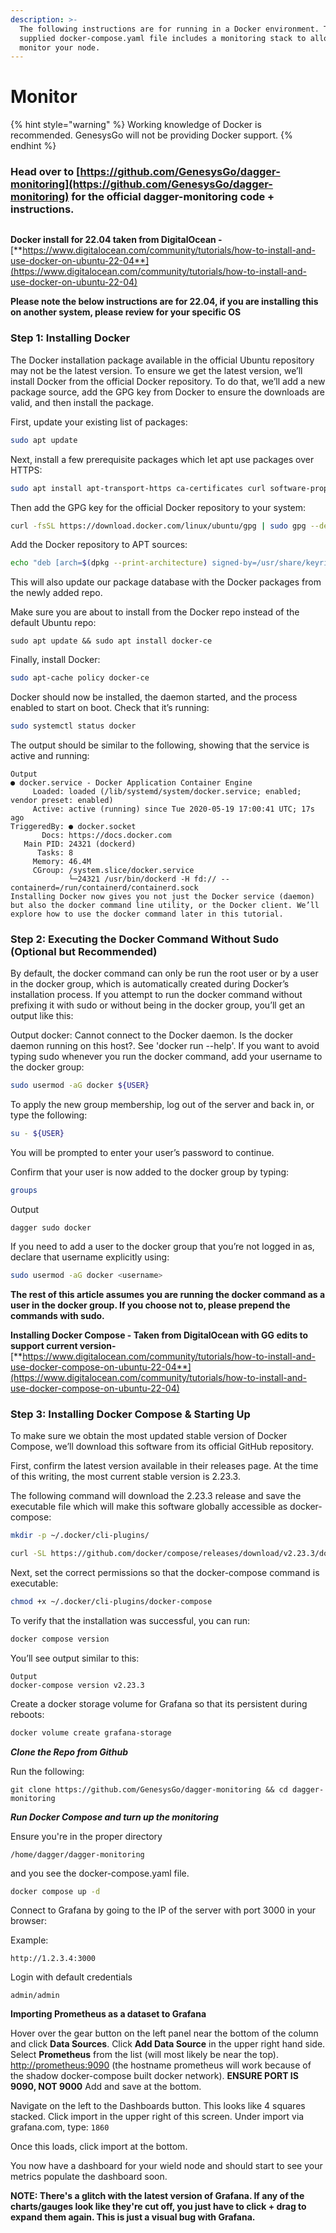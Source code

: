 ```yaml
---
description: >-
  The following instructions are for running in a Docker environment. The
  supplied docker-compose.yaml file includes a monitoring stack to allow you to
  monitor your node.
---
```


# Monitor

{% hint style="warning" %}
Working knowledge of Docker is recommended. GenesysGo will not be providing Docker support.
{% endhint %}

### Head over to [https://github.com/GenesysGo/dagger-monitoring](https://github.com/GenesysGo/dagger-monitoring) for the official dagger-monitoring code + instructions.

<figure><img src="../.gitbook/assets/image (1) (1).png" alt=""><figcaption></figcaption></figure>

**Docker install for 22.04 taken from DigitalOcean -** [**https://www.digitalocean.com/community/tutorials/how-to-install-and-use-docker-on-ubuntu-22-04**](https://www.digitalocean.com/community/tutorials/how-to-install-and-use-docker-on-ubuntu-22-04)

**Please note the below instructions are for 22.04, if you are installing this on another system, please review for your specific OS**

### Step 1: Installing Docker

The Docker installation package available in the official Ubuntu repository may not be the latest version. To ensure we get the latest version, we’ll install Docker from the official Docker repository. To do that, we’ll add a new package source, add the GPG key from Docker to ensure the downloads are valid, and then install the package.

First, update your existing list of packages:

```sh
sudo apt update
```

Next, install a few prerequisite packages which let apt use packages over HTTPS:

```bash
sudo apt install apt-transport-https ca-certificates curl software-properties-common
```

Then add the GPG key for the official Docker repository to your system:

```bash
curl -fsSL https://download.docker.com/linux/ubuntu/gpg | sudo gpg --dearmor -o /usr/share/keyrings/docker-archive-keyring.gpg
```

Add the Docker repository to APT sources:

```bash
echo "deb [arch=$(dpkg --print-architecture) signed-by=/usr/share/keyrings/docker-archive-keyring.gpg] https://download.docker.com/linux/ubuntu $(lsb_release -cs) stable" | sudo tee /etc/apt/sources.list.d/docker.list > /dev/null
```

This will also update our package database with the Docker packages from the newly added repo.

Make sure you are about to install from the Docker repo instead of the default Ubuntu repo:

```basic
sudo apt update && sudo apt install docker-ce
```

Finally, install Docker:

```bash
sudo apt-cache policy docker-ce 
```

Docker should now be installed, the daemon started, and the process enabled to start on boot. Check that it’s running:

```bash
sudo systemctl status docker
```

The output should be similar to the following, showing that the service is active and running:

```
Output
● docker.service - Docker Application Container Engine
     Loaded: loaded (/lib/systemd/system/docker.service; enabled; vendor preset: enabled)
     Active: active (running) since Tue 2020-05-19 17:00:41 UTC; 17s ago
TriggeredBy: ● docker.socket
       Docs: https://docs.docker.com
   Main PID: 24321 (dockerd)
      Tasks: 8
     Memory: 46.4M
     CGroup: /system.slice/docker.service
             └─24321 /usr/bin/dockerd -H fd:// --containerd=/run/containerd/containerd.sock
Installing Docker now gives you not just the Docker service (daemon) but also the docker command line utility, or the Docker client. We’ll explore how to use the docker command later in this tutorial.
```

### Step 2: Executing the Docker Command Without Sudo (Optional but Recommended)

By default, the docker command can only be run the root user or by a user in the docker group, which is automatically created during Docker’s installation process. If you attempt to run the docker command without prefixing it with sudo or without being in the docker group, you’ll get an output like this:

Output docker: Cannot connect to the Docker daemon. Is the docker daemon running on this host?. See 'docker run --help'. If you want to avoid typing sudo whenever you run the docker command, add your username to the docker group:

```bash
sudo usermod -aG docker ${USER}
```

To apply the new group membership, log out of the server and back in, or type the following:

```bash
su - ${USER}
```

You will be prompted to enter your user’s password to continue.

Confirm that your user is now added to the docker group by typing:

```bash
groups
```

Output

```
dagger sudo docker
```

If you need to add a user to the docker group that you’re not logged in as, declare that username explicitly using:

```bash
sudo usermod -aG docker <username>
```

**The rest of this article assumes you are running the docker command as a user in the docker group. If you choose not to, please prepend the commands with sudo.**

**Installing Docker Compose - Taken from DigitalOcean with GG edits to support current version-** [**https://www.digitalocean.com/community/tutorials/how-to-install-and-use-docker-compose-on-ubuntu-22-04**](https://www.digitalocean.com/community/tutorials/how-to-install-and-use-docker-compose-on-ubuntu-22-04)

### Step 3: Installing Docker Compose & Starting Up

To make sure we obtain the most updated stable version of Docker Compose, we’ll download this software from its official GitHub repository.

First, confirm the latest version available in their releases page. At the time of this writing, the most current stable version is 2.23.3.

The following command will download the 2.23.3 release and save the executable file which will make this software globally accessible as docker-compose:

```bash
mkdir -p ~/.docker/cli-plugins/
```

```sh
curl -SL https://github.com/docker/compose/releases/download/v2.23.3/docker-compose-linux-x86_64 -o ~/.docker/cli-plugins/docker-compose
```

Next, set the correct permissions so that the docker-compose command is executable:

```sh
chmod +x ~/.docker/cli-plugins/docker-compose
```

To verify that the installation was successful, you can run:

```sh
docker compose version
```

You’ll see output similar to this:

```
Output
docker-compose version v2.23.3
```

Create a docker storage volume for Grafana so that its persistent during reboots:

```sh
docker volume create grafana-storage
```

_**Clone the Repo from Github**_

Run the following:

```
git clone https://github.com/GenesysGo/dagger-monitoring && cd dagger-monitoring
```

_**Run Docker Compose and turn up the monitoring**_

Ensure you're in the proper directory

```
/home/dagger/dagger-monitoring
```

and you see the docker-compose.yaml file.

```sh
docker compose up -d
```

Connect to Grafana by going to the IP of the server with port 3000 in your browser:

Example:

```
http://1.2.3.4:3000
```

Login with default credentials

```
admin/admin
```

**Importing Prometheus as a dataset to Grafana**

Hover over the gear button on the left panel near the bottom of the column and click **Data Sources**. Click **Add Data Source** in the upper right hand side. Select **Prometheus** from the list (will most likely be near the top). [http://prometheus:9090](http://prometheus:9090/) (the hostname prometheus will work because of the shadow docker-compose built docker network). **ENSURE PORT IS 9090, NOT 9000** Add and save at the bottom.

Navigate on the left to the Dashboards button. This looks like 4 squares stacked. Click import in the upper right of this screen. Under import via grafana.com, type: `1860`

Once this loads, click import at the bottom.

You now have a dashboard for your wield node and should start to see your metrics populate the dashboard soon.

**NOTE: There's a glitch with the latest version of Grafana. If any of the charts/gauges look like they're cut off, you just have to click + drag to expand them again. This is just a visual bug with Grafana.**
